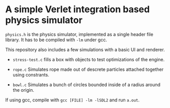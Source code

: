 # A simple Verlet integration based physics simulator

`physics.h` is the physics simulator, implemented as a single header file library. 
It has to be compiled with `-lm` under gcc.
<!--[Explanation of the code on GitHub pages](http://10maurycy10.github.io/tutorials/a_super_simple_physics_engine/)-->

This repository also includes a few simulations with a basic UI and renderer.

- `stress-test.c` fills a box with objects to test optimizations of the engine.

- `rope.c` Simulates rope made out of descrete particles attached together using constrants.

- `bowl.c` Simulates a bunch of circles bounded inside of a radius around the origin. 

If using gcc, compile with `gcc [FILE] -lm -lSDL2` and run `a.out`.
